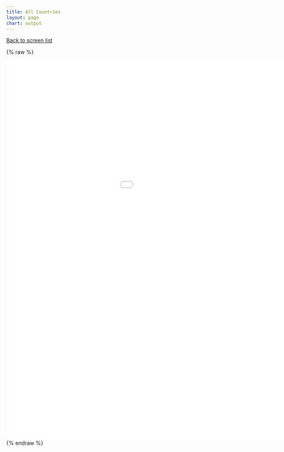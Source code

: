 ```yaml
---
title: All Countries
layout: page
chart: output
---
```


[Back to screen list](../bond_screen.html)

{% raw %}
<iframe src="/charts/renders/all_countries.html"
    style="max-width = 100%; max-height = 100%"
    sandbox="allow-same-origin allow-scripts"
    width="1200"
    height="1000"
    scrolling="no"
    seamless="seamless"
    frameborder="0">
</iframe>
{% endraw %}
